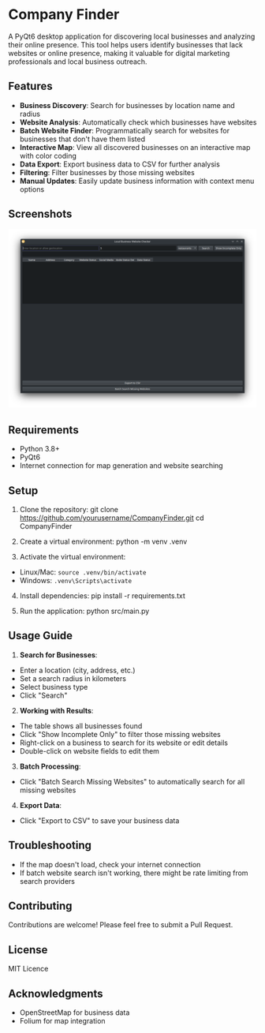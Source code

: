 # Company Finder

A PyQt6 desktop application for discovering local businesses and analyzing their online presence. This tool helps users identify businesses that lack websites or online presence, making it valuable for digital marketing professionals and local business outreach.

## Features

- **Business Discovery**: Search for businesses by location name and radius
- **Website Analysis**: Automatically check which businesses have websites
- **Batch Website Finder**: Programmatically search for websites for businesses that don't have them listed
- **Interactive Map**: View all discovered businesses on an interactive map with color coding
- **Data Export**: Export business data to CSV for further analysis
- **Filtering**: Filter businesses by those missing websites
- **Manual Updates**: Easily update business information with context menu options

## Screenshots

![alt text](Screenshot_20250522_000644.png)

## Requirements

- Python 3.8+
- PyQt6
- Internet connection for map generation and website searching

## Setup

1. Clone the repository:
   git clone https://github.com/yourusername/CompanyFinder.git cd CompanyFinder

2. Create a virtual environment:
   python -m venv .venv

3. Activate the virtual environment:

- Linux/Mac: `source .venv/bin/activate`
- Windows: `.venv\Scripts\activate`

4. Install dependencies:
   pip install -r requirements.txt

5. Run the application:
   python src/main.py

## Usage Guide

1. **Search for Businesses**:

- Enter a location (city, address, etc.)
- Set a search radius in kilometers
- Select business type
- Click "Search"

2. **Working with Results**:

- The table shows all businesses found
- Click "Show Incomplete Only" to filter those missing websites
- Right-click on a business to search for its website or edit details
- Double-click on website fields to edit them

3. **Batch Processing**:

- Click "Batch Search Missing Websites" to automatically search for all missing websites

4. **Export Data**:

- Click "Export to CSV" to save your business data

## Troubleshooting

- If the map doesn't load, check your internet connection
- If batch website search isn't working, there might be rate limiting from search providers

## Contributing

Contributions are welcome! Please feel free to submit a Pull Request.

## License

MIT Licence

## Acknowledgments

- OpenStreetMap for business data
- Folium for map integration

